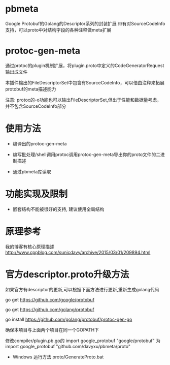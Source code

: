 # pbmeta
Google Protobuf的Golang的Descriptor系列的封装扩展
带有对SourceCodeInfo支持，可以proto中对结构字段的各种注释做meta扩展

# protoc-gen-meta
通过protoc的plugin机制扩展，将plugin.proto中定义的CodeGeneratorRequest输出成文件

本插件输出的FileDescriptorSet中包含有SourceCodeInfo，可以借由注释来拓展protobuf的meta描述能力


注意: protoc的-o功能也可以输出FileDescriptorSet,但出于性能和数据量考虑，并不包含SourceCodeInfo部分

# 使用方法

* 编译出的protoc-gen-meta

* 编写批处理/shell调用protoc调用protoc-gen-meta导出你的proto文件的二进制描述

* 通过pbmeta库读取

# 功能实现及限制

* 嵌套结构不能被很好的支持, 建议使用全局结构


# 原理参考
我的博客有核心原理描述
http://www.cppblog.com/sunicdavy/archive/2015/03/01/209894.html

# 官方descriptor.proto升级方法
如果官方有descriptor的更新,可以根据下面方法进行更新,重新生成golang代码

go get https://github.com/google/protobuf

go get https://github.com/golang/protobuf

go install https://github.com/golang/protobuf/protoc-gen-go

确保本项目与上面两个项目在同一个GOPATH下

修改compiler/plugin.pb.go的 import google_protobuf "google/protobuf"
为 import google_protobuf "github.com/davyxu/pbmeta/proto"

* Windows 运行方法 proto/GenerateProto.bat
